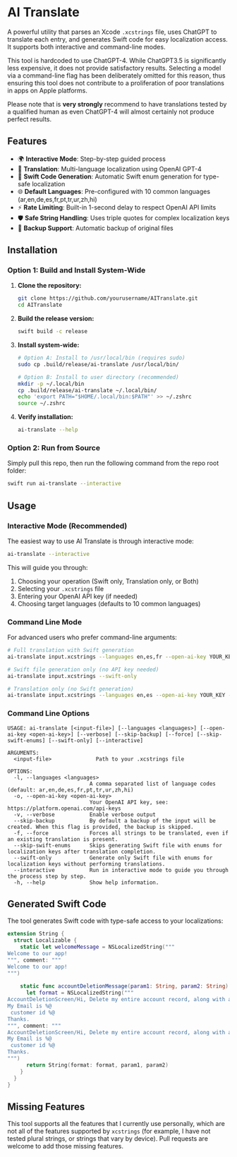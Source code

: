 # AI Translate

A powerful utility that parses an Xcode `.xcstrings` file, uses ChatGPT to translate each entry, and generates Swift code for easy localization access. It supports both interactive and command-line modes.

This tool is hardcoded to use ChatGPT-4. While ChatGPT3.5 is significantly less expensive, it does not provide satisfactory results. Selecting a model via a command-line flag has been deliberately omitted for this reason, thus ensuring this tool does not contribute to a proliferation of poor translations in apps on Apple platforms.  

Please note that is **very strongly** recommend to have translations tested by a qualified human as even ChatGPT-4 will almost certainly not produce perfect results.

## Features

- 🌍 **Interactive Mode**: Step-by-step guided process
- 🔄 **Translation**: Multi-language localization using OpenAI GPT-4
- 📝 **Swift Code Generation**: Automatic Swift enum generation for type-safe localization
- 🌐 **Default Languages**: Pre-configured with 10 common languages (ar,en,de,es,fr,pt,tr,ur,zh,hi)
- ⚡ **Rate Limiting**: Built-in 1-second delay to respect OpenAI API limits
- 🛡️ **Safe String Handling**: Uses triple quotes for complex localization keys
- 📁 **Backup Support**: Automatic backup of original files

## Installation

### Option 1: Build and Install System-Wide

1. **Clone the repository:**
   ```bash
   git clone https://github.com/yourusername/AITranslate.git
   cd AITranslate
   ```

2. **Build the release version:**
   ```bash
   swift build -c release
   ```

3. **Install system-wide:**
   ```bash
   # Option A: Install to /usr/local/bin (requires sudo)
   sudo cp .build/release/ai-translate /usr/local/bin/
   
   # Option B: Install to user directory (recommended)
   mkdir -p ~/.local/bin
   cp .build/release/ai-translate ~/.local/bin/
   echo 'export PATH="$HOME/.local/bin:$PATH"' >> ~/.zshrc
   source ~/.zshrc
   ```

4. **Verify installation:**
   ```bash
   ai-translate --help
   ```

### Option 2: Run from Source

Simply pull this repo, then run the following command from the repo root folder:

```bash
swift run ai-translate --interactive
```

## Usage

### Interactive Mode (Recommended)

The easiest way to use AI Translate is through interactive mode:

```bash
ai-translate --interactive
```

This will guide you through:
1. Choosing your operation (Swift only, Translation only, or Both)
2. Selecting your `.xcstrings` file
3. Entering your OpenAI API key (if needed)
4. Choosing target languages (defaults to 10 common languages)

### Command Line Mode

For advanced users who prefer command-line arguments:

```bash
# Full translation with Swift generation
ai-translate input.xcstrings --languages en,es,fr --open-ai-key YOUR_KEY

# Swift file generation only (no API key needed)
ai-translate input.xcstrings --swift-only

# Translation only (no Swift generation)
ai-translate input.xcstrings --languages en,es --open-ai-key YOUR_KEY --skip-swift-enums
```

### Command Line Options

```
USAGE: ai-translate [<input-file>] [--languages <languages>] [--open-ai-key <open-ai-key>] [--verbose] [--skip-backup] [--force] [--skip-swift-enums] [--swift-only] [--interactive]

ARGUMENTS:
  <input-file>              Path to your .xcstrings file

OPTIONS:
  -l, --languages <languages>
                          A comma separated list of language codes (default: ar,en,de,es,fr,pt,tr,ur,zh,hi)
  -o, --open-ai-key <open-ai-key>
                          Your OpenAI API key, see: https://platform.openai.com/api-keys
  -v, --verbose           Enable verbose output
  --skip-backup           By default a backup of the input will be created. When this flag is provided, the backup is skipped.
  -f, --force             Forces all strings to be translated, even if an existing translation is present.
  --skip-swift-enums      Skips generating Swift file with enums for localization keys after translation completion.
  --swift-only            Generate only Swift file with enums for localization keys without performing translations.
  --interactive           Run in interactive mode to guide you through the process step by step.
  -h, --help              Show help information.
```

## Generated Swift Code

The tool generates Swift code with type-safe access to your localizations:

```swift
extension String {
  struct Localizable {
    static let welcomeMessage = NSLocalizedString("""
Welcome to our app!
""", comment: """
Welcome to our app!
""")
    
    static func accountDeletionMessage(param1: String, param2: String) -> String {
      let format = NSLocalizedString("""
AccountDeletionScreen/Hi, Delete my entire account record, along with associated personal data.
My Email is %@
 customer id %@
Thanks.
""", comment: """
AccountDeletionScreen/Hi, Delete my entire account record, along with associated personal data.
My Email is %@
 customer id %@
Thanks.
""")
      return String(format: format, param1, param2)
    }
  }
}
```

## Missing Features

This tool supports all the features that I currently use personally, which are not all of the features supported by `xcstrings` (for example, I have not tested plural strings, or strings that vary by device). Pull requests are welcome to add those missing features.
